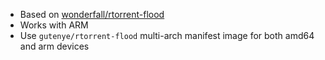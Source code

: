 - Based on [wonderfall/rtorrent-flood](https://github.com/Wonderfall/docker-rtorrent-flood)
- Works with ARM
- Use `gutenye/rtorrent-flood` multi-arch manifest image for both amd64 and arm devices
